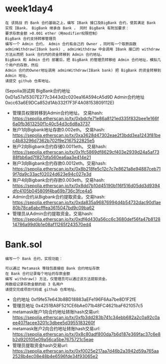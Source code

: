 # week1day4
```
在 该挑战 的 Bank 合约基础之上，编写 IBank 接口及BigBank 合约，使其满足 Bank 实现 IBank， BigBank 继承自 Bank ， 同时 BigBank 有附加要求：
要求存款金额 >0.001 ether（用modifier权限控制）
BigBank 合约支持转移管理员
编写一个 Admin 合约， Admin 合约有自己的 Owner ，同时有一个取款函数 adminWithdraw(IBank bank) , adminWithdraw 中会调用 IBank 接口的 withdraw 方法从而把 bank 合约内的资金转移到 Admin 合约地址。
BigBank 和 Admin 合约 部署后，把 BigBank 的管理员转移给 Admin 合约地址，模拟几个用户的存款，然后
Admin 合约的Owner地址调用 adminWithdraw(IBank bank) 把 BigBank 的资金转移到 Admin 地址。
请提交 github 仓库地址。
```
(Sepolia测试网
BigBank合约地址 0xD1a57a15307E277c3443d2c020ea16A594cA5d9D
Admin合约地址 0xcc63a6E9DCa852d1Ab332f7F3F4A08153809112E)
- 管理员权限转移到Admin合约地址。 交易hash: https://sepolia.etherscan.io/tx/0xbdcfe71e86a8121ed335f832bee1e166f6a0fb3613250f1c40c54d3c6d8a3737
- 账户1向Bigbank地址存款0.002eth。 交易hash: https://sepolia.etherscan.io/tx/0xa3628d47302eae2f3bdd3ea1243f81bec4b83296d7362b702f9e2167522825e5
- 账户2向Bigbank合约存储0.0011eth。 交易hash: https://sepolia.etherscan.io/tx/0x1fc5869df8629cf403e2939d24a5af7388fbb6ad7f827dfa560ea6aa3e414e21
- 账户3向Bigbank合约存款0.0012eth。交易hash: https://sepolia.etherscan.io/tx/0x8b218fe5c12c7c7e8621a8e94887ceb719f7da9c33acf02024d623e94c027e3d
- 账户4向Bigbank合约存款0.003eth。交易hash: https://sepolia.etherscan.io/tx/0x8dd7b10d45190b116f516d05dd3d9394dfc4105b045809f4ba69b736c3fce4a5
- Admin合约从Bigbank合约提取资金。交易hash: https://sepolia.etherscan.io/tx/0xda835a96876994d4b54732dac90d1ae80b78ca6abcfffea3615047bd9c09ba62
- 管理员从Admin合约提取资金。交易hash: https://sepolia.etherscan.io/tx/0xdf4d430a56cc6c3680def56fa47b812814786a99d0b1e08af11265f243570ed4


# Bank.sol
```
编写一个 Bank 合约，实现功能：

可以通过 Metamask 等钱包直接给 Bank 合约地址存款
在 Bank 合约记录每个地址的存款金额
编写 withdraw() 方法，仅管理员可以通过该方法提取资金。
用数组记录存款金额的前 3 名用户
请提交完成项目代码或 github 仓库地址。
```
- 合约地址 0xf9fe57e643b8BD18883aEFe196F6Aa7be8D1F2fE
- 管理员地址 0x4251BA8F521CE6bAe071b48FC4621baF621057c5
- metamask账户1向合约地址转账hash交易url: https://sepolia.etherscan.io/tx/0xfb3dd283b741c34ebb682a2c0a92c0aee407facee3201c3dbee5d3955183260f
- metamask账户2向合约地址转账hash交易url: https://sepolia.etherscan.io/tx/0x8c80adf800da7b6d187e369fac37c6e8b2d920105e09a56ca5be7675721c5eae
- 管理员提取资金hash交易url: https://sepolia.etherscan.io/tx/0xf0025e217aa7d46b2a3942d59a765aa2528b4ec08e48b4e6596fde34f93065e2

